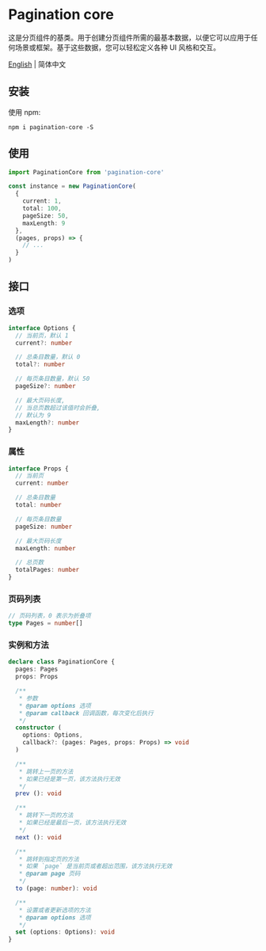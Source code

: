 # Pagination core

这是分页组件的基类。用于创建分页组件所需的最基本数据，以便它可以应用于任何场景或框架。基于这些数据，您可以轻松定义各种 UI 风格和交互。

[English](https://github.com/bravejs/pagination-core/blob/main/README.md)
| 简体中文

## 安装

使用 npm:

```
npm i pagination-core -S
```

## 使用

```typescript
import PaginationCore from 'pagination-core'

const instance = new PaginationCore(
  {
    current: 1,
    total: 100,
    pageSize: 50,
    maxLength: 9
  },
  (pages, props) => {
    // ...
  }
)
```

## 接口

### 选项

```typescript
interface Options {
  // 当前页，默认 1
  current?: number

  // 总条目数量，默认 0
  total?: number

  // 每页条目数量，默认 50
  pageSize?: number

  // 最大页码长度, 
  // 当总页数超过该值时会折叠, 
  // 默认为 9
  maxLength?: number
}
```

### 属性

```typescript
interface Props {
  // 当前页
  current: number

  // 总条目数量
  total: number

  // 每页条目数量
  pageSize: number

  // 最大页码长度
  maxLength: number

  // 总页数
  totalPages: number
}
```

### 页码列表

```typescript
// 页码列表，0 表示为折叠项
type Pages = number[]
```

### 实例和方法

```typescript
declare class PaginationCore {
  pages: Pages
  props: Props

  /**
   * 参数
   * @param options 选项
   * @param callback 回调函数，每次变化后执行
   */
  constructor (
    options: Options,
    callback?: (pages: Pages, props: Props) => void
  )

  /**
   * 跳转上一页的方法
   * 如果已经是第一页，该方法执行无效
   */
  prev (): void

  /**
   * 跳转下一页的方法
   * 如果已经是最后一页，该方法执行无效
   */
  next (): void

  /**
   * 跳转到指定页的方法
   * 如果 `page` 是当前页或者超出范围，该方法执行无效
   * @param page 页码
   */
  to (page: number): void

  /**
   * 设置或者更新选项的方法
   * @param options 选项
   */
  set (options: Options): void
}
```